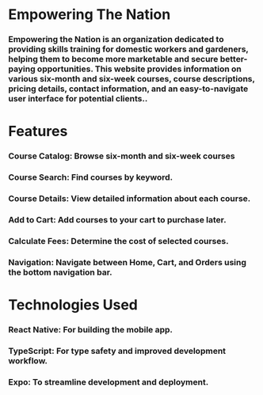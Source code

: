 # Empowering The Nation
### Empowering the Nation is an organization dedicated to providing skills training for domestic workers and gardeners, helping them to become more marketable and secure       better-paying opportunities. This website provides information on various six-month and six-week courses, course descriptions, pricing details, contact information,        and an easy-to-navigate user interface for potential clients..

# Features
### Course Catalog: Browse six-month and six-week courses
### Course Search: Find courses by keyword.
### Course Details: View detailed information about each course.
### Add to Cart: Add courses to your cart to purchase later.
### Calculate Fees: Determine the cost of selected courses.
### Navigation: Navigate between Home, Cart, and Orders using the bottom navigation bar.
     

# Technologies Used
### React Native: For building the mobile app.
### TypeScript: For type safety and improved development workflow.
### Expo: To streamline development and deployment.
